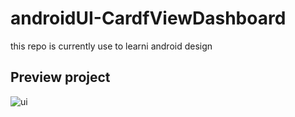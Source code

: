 # androidUI-CardfViewDashboard
this repo is currently use to learni android design

## Preview project

![ui](https://user-images.githubusercontent.com/53375007/185776097-5d7f6b7c-d312-4695-95b6-4ad86369e825.png)
